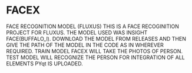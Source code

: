 # FACEX
FACE RECOGNITION MODEL (FLUXUS)
THIS IS A FACE RECOGINITION PROJECT FOR FLUXUS.
THE MODEL USED WAS INSIGHT FACE(BUFFALO_l).
DOWNLOAD THE MODEL FROM RELEASES AND THEN GIVE THE PATH OF THE MODEL IN THE CODE AS IN WHEREVER REQUIRED.
TRAIN MODEL FACEX WILL TAKE THE PHOTOS OF PERSON. TEST MODEL WILL RECOGNIZE THE PERSON
FOR INTEGRATION OF ALL ELEMENTS PYqt IS UPLOADED.
